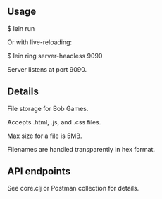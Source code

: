 ## Usage

$ lein run

Or with live-reloading:

$ lein ring server-headless 9090

Server listens at port 9090.

## Details

File storage for Bob Games.

Accepts .html, .js, and .css files.

Max size for a file is 5MB.

Filenames are handled transparently in hex format.

## API endpoints

See core.clj or Postman collection for details.
